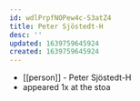 ```yaml
---
id: wdlPrpfNOPew4c-S3atZ4
title: Peter Sjöstedt-H
desc: ''
updated: 1639759645924
created: 1639759645924
---
```



- [[person]] - Peter Sjöstedt-H
- appeared 1x at the stoa
